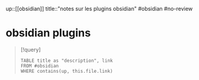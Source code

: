 up::[[obsidian]]
title::"notes sur les plugins obsidian"
#obsidian #no-review 
# obsidian plugins

> [!query]
> ```dataview
> TABLE title as "description", link
> FROM #obsidian 
> WHERE contains(up, this.file.link)
> ```

